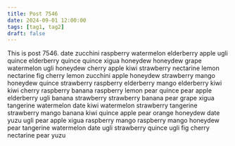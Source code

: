 ```yaml
---
title: Post 7546
date: 2024-09-01 12:00:00
tags: [tag1, tag2]
draft: false
---
```

This is post 7546.
date
zucchini
raspberry
watermelon
elderberry
apple
ugli
quince
elderberry
quince
quince
xigua
honeydew
honeydew
grape
watermelon
ugli
honeydew
cherry
apple
kiwi
strawberry
nectarine
lemon
nectarine
fig
cherry
lemon
zucchini
apple
honeydew
strawberry
mango
honeydew
quince
strawberry
raspberry
elderberry
mango
elderberry
kiwi
kiwi
cherry
raspberry
banana
raspberry
lemon
pear
quince
pear
apple
elderberry
ugli
banana
strawberry
strawberry
banana
pear
grape
xigua
tangerine
watermelon
date
kiwi
watermelon
strawberry
tangerine
strawberry
mango
banana
kiwi
quince
apple
pear
orange
honeydew
date
yuzu
ugli
pear
apple
xigua
raspberry
mango
raspberry
mango
honeydew
pear
tangerine
watermelon
date
ugli
strawberry
quince
ugli
fig
cherry
nectarine
pear
yuzu
